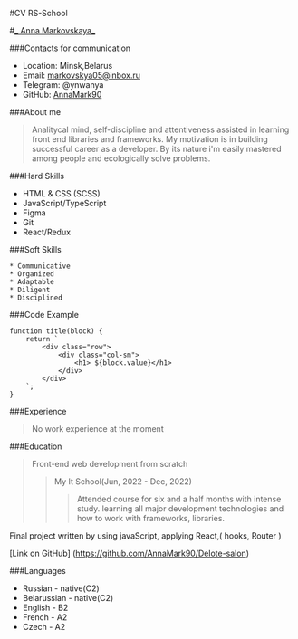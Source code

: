  #CV RS-School

 #[_ Anna Markovskaya_](https://drive.google.com/file/d/15dV_8IXTt5Xk6N7D49XqwMrzoLKUt7xH/view?usp=sharing)

###Contacts for communication

* Location: Minsk,Belarus
* Email: markovskya05@inbox.ru 
* Telegram: @ynwanya
* GitHub: [AnnaMark90](https://github.com/AnnaMark90)

###About me

> Analitycal mind, self-discipline and attentiveness assisted in learning front end libraries and frameworks. My motivation is in building successful career as a developer. By its nature i'm easily mastered among people and ecologically solve problems.

###Hard Skills

* HTML & CSS (SCSS)
* JavaScript/TypeScript
* Figma
* Git
* React/Redux

###Soft Skills

    * Communicative
    * Organized
    * Adaptable
    * Diligent
    * Disciplined

###Code Example

```
function title(block) {
    return `
        <div class="row">
            <div class="col-sm">
                <h1> ${block.value}</h1>
            </div>
        </div>
    `;
}
```

###Experience
>No work experience at the moment

###Education
>Front-end web development from scratch
>>My It School(Jun, 2022 - Dec, 2022)
>>>Attended course for six and a half months with intense study. learning all major development technologies and how to work with frameworks, libraries.

Final project written by using javaScript,  applying React,( hooks, Router )

[Link on GitHub]
(https://github.com/AnnaMark90/Delote-salon)

###Languages
* Russian - native(C2)
* Belarussian - native(C2)
* English - B2 
* French - A2
* Czech - A2